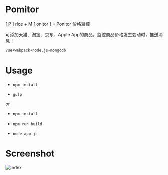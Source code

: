 # Pomitor

[ P ] rice + M [ onitor ] = Ponitor 价格监控

可添加天猫、淘宝、京东、Apple App的商品，监控商品价格发生变动时，推送消息！

	vue+webpack+node.js+mongodb

# Usage

- `npm install`

- `gulp`

or

- `npm install`

- `npm run build`

- `node app.js`


# Screenshot

![index](https://raw.githubusercontent.com/giscafer/Ponitor/master/src/assets/intro_index.png)
